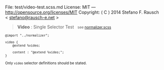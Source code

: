 File:      test/video-test.scss.md
License:   MIT — http://opensource.org/licenses/MIT
Copyright: ( C ) 2014 Stefano F. Rausch < stefano@rausch-e.net >

> **Video** : Single Selector Test  
> <small> see [normalizer.scss](../_normalizer.scss.md) </smalll>

    @import "../normalizer";

    video {
        @extend %video;

        content : "@extend %video;";
    }

Only `video` selector definitions should be stated.

